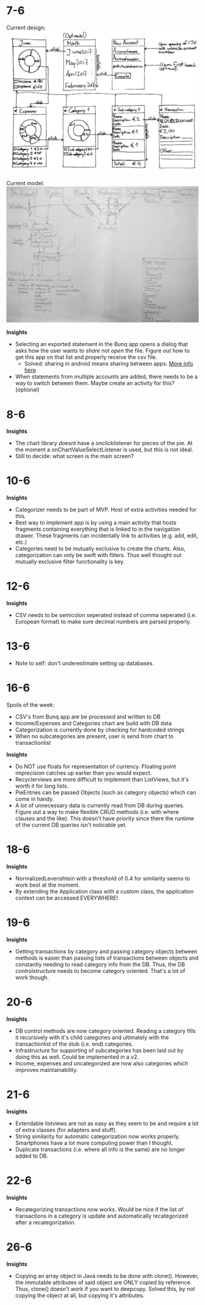 # 7-6
Current design:
![sketches](/doc/sketches.jpg)

Current model:
![diagram](/doc/diagram.jpg)

**Insights**
+ Selecting an exported statement in the Bunq app opens a dialog that asks how the user wants to *share* not *open* the file. Figure out how to get this app on that list and properly receive the csv file.
    * Solved: sharing in android means sharing between apps. [More info here](https://developer.android.com/training/sharing/receive.html)
+ When statements from multiple accounts are added, there needs to be a way to switch between them. Maybe create an activity for this? (optional)

# 8-6
**Insights**
+ The chart library doesnt have a onclicklistener for pieces of the pie. At the moment a onChartValueSelectListener is used, but this is not ideal.
+ Still to decide: what screen is the main screen?

# 10-6
**Insights**
+ Categorizer needs to be part of MVP. Host of extra activities needed for this.
+ Best way to implement app is by using a main activity that hosts fragments containing everything that is linked to in the navigation drawer. These fragments can incidentally link to activities (e.g. add, edit, etc.)
+ Categories need to be mutually exclusive to create the charts. Also, categorization can only be swift with filters. Thus well thought out mutually exclusive filter functionality is key.

# 12-6
**Insights**  
+ CSV needs to be semicolon seperated instead of comma seperated (i.e. European format) to make sure decimal numbers are parsed properly.

# 13-6
+ Note to self: don't underestimate setting up databases.

# 16-6
Spoils of the week:  
+ CSV's from Bunq app are be processed and written to DB
+ Income/Expenses and Categories chart are build with DB data
+ Categorization is currently done by checking for hardcoded strings
+ When no subcategories are present, user is send from chart to transactionlist

**Insights**  
+ Do NOT use floats for representation of currency. Floating point imprecision catches up earlier than you would expect.
+ Recyclerviews are more difficult to implement than ListViews, but it's worth it for long lists.
+ PieEntries can be passed Objects (such as category objects) which can come in handy.
+ A lot of unnecessary data is currently read from DB during queries. Figure out a way to make flexible CRUD methods (i.e. with where clauses and the like). This doesn't have priority since there the runtime of the current DB queries isn't noticable yet.

# 18-6
**Insights**
+ NormalizedLevenshtein with a threshold of 0.4 for similarity seems to work best at the moment.
+ By extending the Application class with a custom class, the application context can be accessed EVERYWHERE!

# 19-6
**Insights**
+ Getting transactions by category and passing category objects between methods is easier than passing lists of transactions between objects and constantly needing to read category info from the DB. Thus, the DB controlstructure needs to become category oriented. That's a lot of work though.

# 20-6
**Insights**
+ DB control methods are now category oriented. Reading a category fills it recursively with it's child categories and ultimately with the transactionlist of the stub (i.e. end) categories.
+ Infrastructure for supporting of subcategories has been laid out by doing this as well. Could be implemented in a v2.
+ Income, expenses and uncategorized are now also categories which improves maintainability.

# 21-6
**Insights**
+ Extendable listviews are not as easy as they seem to be and require a lot of extra classes (for adapters and stuff).
+ String similarity for automatic categorization now works properly. Smartphones have a lot more computing power than I thought.
+ Duplicate transactions (i.e. where all info is the same) are no longer added to DB.

# 22-6
**Insights**
+ Recategorizing transactions now works. Would be nice if the list of transactions in a category is update and automatically recategorized after a recategorization.

# 26-6
**Insights**
+ Copying an array object in Java needs to be done with clone(). However, the immutable attributes of said object are ONLY copied by reference. Thus, clone() doesn't work if you want to deepcopy. Solved this, by not copying the object at all, but copying it's attributes.


